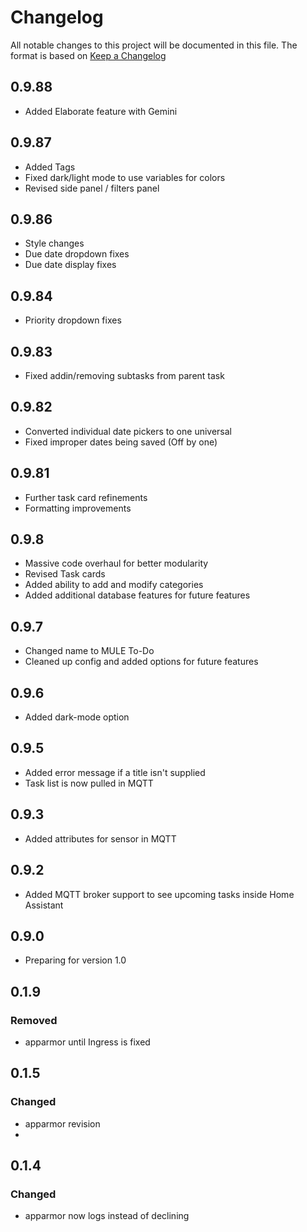 # Changelog

All notable changes to this project will be documented in this file.
The format is based on [Keep a Changelog](https://keepachangelog.com/en/1.1.0/)

## 0.9.88

-   Added Elaborate feature with Gemini

## 0.9.87

-   Added Tags
-   Fixed dark/light mode to use variables for colors
-   Revised side panel / filters panel

## 0.9.86

-   Style changes
-   Due date dropdown fixes
-   Due date display fixes

## 0.9.84

-   Priority dropdown fixes

## 0.9.83

-   Fixed addin/removing subtasks from parent task

## 0.9.82

-   Converted individual date pickers to one universal
-   Fixed improper dates being saved (Off by one)

## 0.9.81

-   Further task card refinements
-   Formatting improvements

## 0.9.8

-   Massive code overhaul for better modularity
-   Revised Task cards
-   Added ability to add and modify categories
-   Added additional database features for future features

## 0.9.7

-   Changed name to MULE To-Do
-   Cleaned up config and added options for future features

## 0.9.6

-   Added dark-mode option

## 0.9.5

-   Added error message if a title isn't supplied
-   Task list is now pulled in MQTT

## 0.9.3

-   Added attributes for sensor in MQTT

## 0.9.2

-   Added MQTT broker support to see upcoming tasks inside Home Assistant

## 0.9.0

-   Preparing for version 1.0

## 0.1.9

### Removed

-   apparmor until Ingress is fixed

## 0.1.5

### Changed

-   apparmor revision
-

## 0.1.4

### Changed

-   apparmor now logs instead of declining
